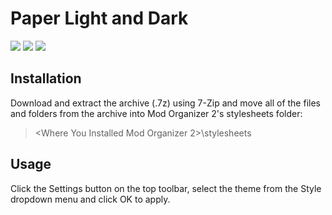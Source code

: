 # Paper Light and Dark

![](https://i.imgur.com/oiU3D5X.png)
![](https://staticdelivery.nexusmods.com/mods/110/images/64439/64439-1587882240-482386471.png)
![](https://staticdelivery.nexusmods.com/mods/110/images/64439/64439-1587882240-622334703.png)

## Installation

Download and extract the archive (.7z) using 7-Zip and move all of the files and folders from the archive into Mod Organizer 2's stylesheets folder:

> <Where You Installed Mod Organizer 2>\stylesheets

## Usage

Click the Settings button on the top toolbar, select the theme from the Style dropdown menu and click OK to apply.
